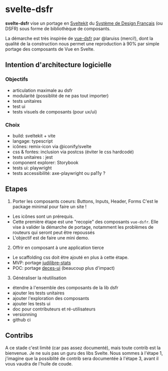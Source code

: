 # svelte-dsfr

**svelte-dsfr** vise un portage en [Sveltekit](https://kit.svelte.dev/) du
[Système de Design Français](https://www.systeme-de-design.gouv.fr/) (ou DSFR) sous forme de bibliothèque de composants.

La démarche est très inspirée de [vue-dsfr](https://github.com/dnum-mi/vue-dsfr) par @laruiss (merci!), dont la qualité de la construction nous permet une reproduction à 90% par simple portage des composants de Vue en Svelte.

## Intention d'architecture logicielle

### Objectifs
- articulation maximale au dsfr
- modularité (possiblité de ne pas tout importer)
- tests unitaires
- test ui
- tests visuels de composants (pour ux/ui)

### Choix
- build: sveltekit + vite
- langage: typescript
- icônes: remix-icon via @iconify/svelte
- css & fontes: inclusion via postcss (éviter le css hardcodé)
- tests unitaires : jest
- component explorer: Storybook
- tests ui: playwright
- tests accessibilité: axe-playwright ou pa11y ?

## Etapes

1. Porter les composants coeurs: Buttons, Inputs, Header, Forms
C'est le package minimal pour faire un site !
- Les icônes sont un prérequis.
- Cette première étape est une "recopie" des composants `vue-dsfr`. Elle vise à valider la démarche de portage, notamment les problèmes de routeurs qui seront peut être repoussés
- L'objectif est de faire une mini demo.

2. Offrir en composant à une application tierce

- Le scaffolding css doit être ajouté en plus à cette étape.
- MVP: portage [judilibre-stats](https://github.com/Cour-de-cassation/judilibre-stats)
- POC: portage [deces-ui](https://github.com/matchID/deces-ui) (beaucoup plus d'impact)

3. Généraliser la réutilisation
- étendre à l'ensemble des composants de la lib dsfr
- ajouter les tests unitaires
- ajouter l'exploration des composants
- ajouter les tests ui
- doc pour contributeurs et ré-utilisateurs
- versionning
- github ci

## Contribs

A ce stade c'est limité (car pas assez documenté), mais toute contrib est la bienvenue. Je ne suis pas un guru des libs Svelte.
Nous sommes à l'étape 1, j'imagine que la possiblité de contrib sera documentée à l'étape 3, avant il vous vaudra de l'huile de coude.
